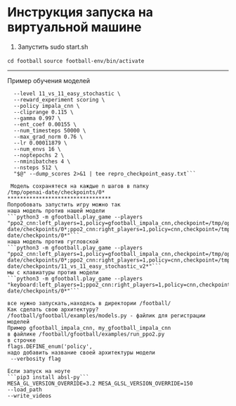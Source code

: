 # Инструкция запуска на виртуальной машине


1) Запустить sudo start.sh

```cd football```
```source football-env/bin/activate```

******************
Пример обучения моделей
```python3 -u -m gfootball.examples.run_ppo2 \
  --level 11_vs_11_easy_stochastic \
  --reward_experiment scoring \
  --policy impala_cnn \
  --cliprange 0.115 \
  --gamma 0.997 \
  --ent_coef 0.00155 \
  --num_timesteps 50000 \
  --max_grad_norm 0.76 \
  --lr 0.00011879 \
  --num_envs 16 \
  --noptepochs 2 \
  --nminibatches 4 \
  --nsteps 512 \
  "$@" --dump_scores 2>&1 | tee repro_checkpoint_easy.txt```
 
 Модель сохранятеся на каждые n шагов в папку 
/tmp/openai-date/checkpoints/0*
*********************************
Попробовать запустить игру можно так
наша модель против нашей модели
```python3 -m gfootball.play_game --players "ppo2_cnn:left_players=1,policy=gfootball_impala_cnn,checkpoint=/tmp/openai-date/checkpoints/0*;ppo2_cnn:right_players=1,policy=cnn,checkpoint=/tmp/openai-date/checkpoints/0*"```
наша модель против гугловской
```python3 -m gfootball.play_game --players "ppo2_cnn:left_players=1,policy=gfootball_impala_cnn,checkpoint=/tmp/openai-date/checkpoints/0*;ppo2_cnn:right_players=1,policy=cnn,checkpoint=/tmp/openai-date/checkpoints/11_vs_11_easy_stochastic_v2*"```
мы с клавиатуры против модели
```python3 -m gfootball.play_game --players "keyboard:left_players=1;ppo2_cnn:right_players=1,policy=cnn,checkpoint=/tmp/openai-date/checkpoints/0*"```

все нужно запускать,находясь в директории /football/
Как сделать свою архитектуру?
/football/gfootball/examples/models.py - файлик для регистрации моделей 
Пример gfootball_impala_cnn, my_gfootball_impala_cnn
в файлике /football/gfootball/examples/run_ppo2.py
в строчке
flags.DEFINE_enum('policy', 
надо добавить название своей архитектуры модели
 --verbosity flag

Если запуск на ноуте
```pip3 install absl-py```
MESA_GL_VERSION_OVERRIDE=3.2 MESA_GLSL_VERSION_OVERRIDE=150
--load_path
--write_videos





